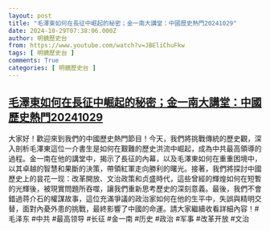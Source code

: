 ```yaml
---
layout: post
title: "毛澤東如何在長征中崛起的秘密；金一南大講堂：中國歷史熱門20241029"
date: 2024-10-29T07:38:06.000Z
author: 明鏡歷史台
from: https://www.youtube.com/watch?v=JBEliChuFkw
tags: [ 明鏡歷史台 ]
comments: True
categories: [ 明鏡歷史台 ]
---
```

<!--1730187486000-->
[毛澤東如何在長征中崛起的秘密；金一南大講堂：中國歷史熱門20241029](https://www.youtube.com/watch?v=JBEliChuFkw)
------

<div>
大家好！歡迎來到我們的中國歷史熱門節目！今天，我們將挑戰傳統的歷史觀，深入剖析毛澤東這位一介書生是如何在艱難的歷史洪流中崛起，成為中共最高領導的過程。金一南在他的講堂中，揭示了長征的內幕，以及毛澤東如何在重重困境中，以其卓越的智慧和果斷的決策，帶領紅軍走向勝利的曙光。接著，我們將探討中國歷史上的昙花一现：改革開放、文治政策和贞盛時代，這些曾經的輝煌如何在短暫的光輝後，被現實問題所吞噬，讓我們重新思考歷史的深刻意義。最後，我們不會錯過蒋介石的權謀故事，這位充滿爭議的政治家如何在他的生平中，失誤與精明交替，面對內憂外患的挑戰，最終影響了中國的命運。請大家繼續收看詳細內容！#毛泽东 #中共 #最高领导 #长征 #金一南 #历史 #政治 #军事 #改革开放 #文治
</div>

